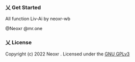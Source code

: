 ### 乂  Get Started

All function Liv-Ai by neoxr-wb

@Neoxr
@mr.one

### 乂  License
Copyright (c) 2022 Neoxr . Licensed under the [GNU GPLv3](https://github.com/neoxr/neoxr-bot/blob/master/LICENSE)